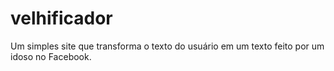 # velhificador
Um simples site que transforma o texto do usuário em um texto feito por um idoso no Facebook.

